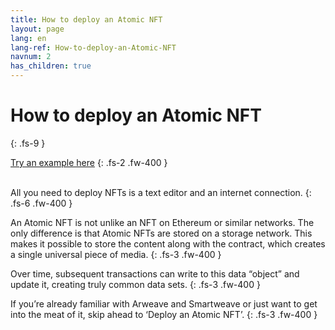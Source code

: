 ```yaml
---
title: How to deploy an Atomic NFT
layout: page
lang: en
lang-ref: How-to-deploy-an-Atomic-NFT
navnum: 2
has_children: true
---
```


# How to deploy an Atomic NFT

{: .fs-9 }

[Try an example here](https://github.com/atomic-nfts/standard)
{: .fs-2 .fw-400 }

<br>
All you need to deploy NFTs is a text editor and an internet connection.
{: .fs-6 .fw-400 }

An Atomic NFT is not unlike an NFT on Ethereum or similar networks. The only difference is that Atomic NFTs are stored on a storage network. This makes it possible to store the content along with the contract, which creates a single universal piece of media.
{: .fs-3 .fw-400 }

Over time, subsequent transactions can write to this data “object” and update it, creating truly common data sets.
{: .fs-3 .fw-400 }

If you’re already familiar with Arweave and Smartweave or just want to get into the meat of it, skip ahead to ‘Deploy an Atomic NFT’.
{: .fs-3 .fw-400 }
